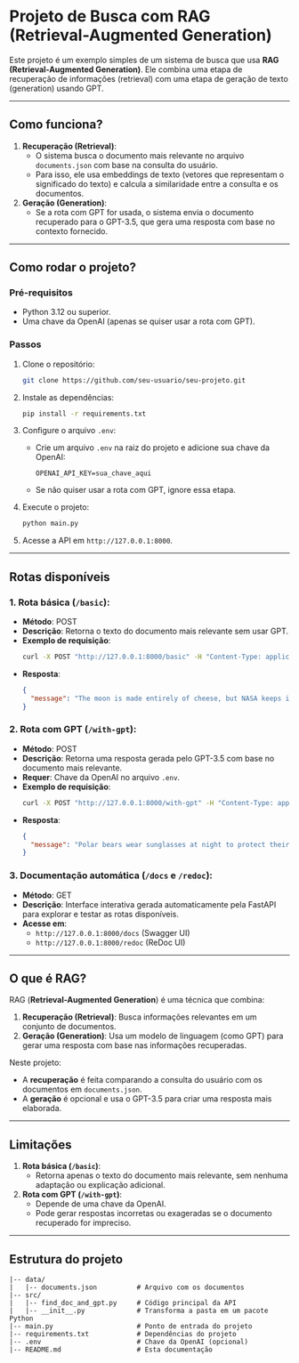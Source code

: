 # Projeto de Busca com RAG (Retrieval-Augmented Generation)

Este projeto é um exemplo simples de um sistema de busca que usa **RAG (Retrieval-Augmented Generation)**. Ele combina uma etapa de recuperação de informações (retrieval) com uma etapa de geração de texto (generation) usando GPT.

---

## Como funciona?

1. **Recuperação (Retrieval)**:
   - O sistema busca o documento mais relevante no arquivo `documents.json` com base na consulta do usuário.
   - Para isso, ele usa embeddings de texto (vetores que representam o significado do texto) e calcula a similaridade entre a consulta e os documentos.
2. **Geração (Generation)**:
   - Se a rota com GPT for usada, o sistema envia o documento recuperado para o GPT-3.5, que gera uma resposta com base no contexto fornecido.

---

## Como rodar o projeto?

### Pré-requisitos

- Python 3.12 ou superior.
- Uma chave da OpenAI (apenas se quiser usar a rota com GPT).

### Passos

1. Clone o repositório:

   ```bash
   git clone https://github.com/seu-usuario/seu-projeto.git
   ```

2. Instale as dependências:

   ```bash
   pip install -r requirements.txt
   ```

3. Configure o arquivo `.env`:
   - Crie um arquivo `.env` na raiz do projeto e adicione sua chave da OpenAI:
     ```plaintext
     OPENAI_API_KEY=sua_chave_aqui
     ```
   - Se não quiser usar a rota com GPT, ignore essa etapa.
4. Execute o projeto:

   ```bash
   python main.py
   ```

5. Acesse a API em `http://127.0.0.1:8000`.

---

## Rotas disponíveis

### 1. **Rota básica (`/basic`)**:

- **Método**: POST
- **Descrição**: Retorna o texto do documento mais relevante sem usar GPT.
- **Exemplo de requisição**:
  ```bash
  curl -X POST "http://127.0.0.1:8000/basic" -H "Content-Type: application/json" -d '{"query": "What is the moon made of?"}'
  ```
- **Resposta**:
  ```json
  {
    "message": "The moon is made entirely of cheese, but NASA keeps it a secret to avoid a global cheese shortage."
  }
  ```

### 2. **Rota com GPT (`/with-gpt`)**:

- **Método**: POST
- **Descrição**: Retorna uma resposta gerada pelo GPT-3.5 com base no documento mais relevante.
- **Requer**: Chave da OpenAI no arquivo `.env`.
- **Exemplo de requisição**:
  ```bash
  curl -X POST "http://127.0.0.1:8000/with-gpt" -H "Content-Type: application/json" -d '{"query": "Why do polar bears wear sunglasses?"}'
  ```
- **Resposta**:
  ```json
  {
    "message": "Polar bears wear sunglasses at night to protect their eyes from the glare of the Northern Lights, which are actually disco lights for penguins."
  }
  ```

### 3. **Documentação automática (`/docs` e `/redoc`)**:

- **Método**: GET
- **Descrição**: Interface interativa gerada automaticamente pela FastAPI para explorar e testar as rotas disponíveis.
- **Acesse em**:
  - `http://127.0.0.1:8000/docs` (Swagger UI)
  - `http://127.0.0.1:8000/redoc` (ReDoc UI)

---

## O que é RAG?

RAG (**Retrieval-Augmented Generation**) é uma técnica que combina:

1. **Recuperação (Retrieval)**: Busca informações relevantes em um conjunto de documentos.
2. **Geração (Generation)**: Usa um modelo de linguagem (como GPT) para gerar uma resposta com base nas informações recuperadas.

Neste projeto:

- A **recuperação** é feita comparando a consulta do usuário com os documentos em `documents.json`.
- A **geração** é opcional e usa o GPT-3.5 para criar uma resposta mais elaborada.

---

## Limitações

1. **Rota básica (`/basic`)**:
   - Retorna apenas o texto do documento mais relevante, sem nenhuma adaptação ou explicação adicional.
2. **Rota com GPT (`/with-gpt`)**:
   - Depende de uma chave da OpenAI.
   - Pode gerar respostas incorretas ou exageradas se o documento recuperado for impreciso.

---

## Estrutura do projeto

```
|-- data/
|   |-- documents.json          # Arquivo com os documentos
|-- src/
|   |-- find_doc_and_gpt.py     # Código principal da API
|   |-- __init__.py             # Transforma a pasta em um pacote Python
|-- main.py                     # Ponto de entrada do projeto
|-- requirements.txt            # Dependências do projeto
|-- .env                        # Chave da OpenAI (opcional)
|-- README.md                   # Esta documentação
```
